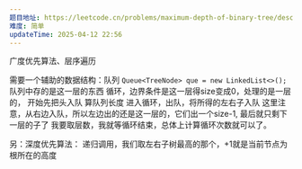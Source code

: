 ```yaml
---
题目地址: https://leetcode.cn/problems/maximum-depth-of-binary-tree/description/?envType=study-plan-v2&envId=top-100-liked
难度: 简单
updateTime: 2025-04-12 22:56
---
```

广度优先算法、层序遍历

需要一个辅助的数据结构：队列 `Queue<TreeNode> que = new LinkedList<>();`
队列中存的是这一层的东西
循环，边界条件是这一层得size变成0，处理的是一层的，
	开始先把头入队
	算队列长度
	进入循环，出队，将所得的左右子入队
		这里注意，从右边入队，所以左边出的还是这一层的，它们出一个size-1, 最后就只剩下一层的子了
我要取层数，我就等循环结束，总体上计算循环次数就可以了。

另：深度优先算法：
	递归调用，我们取左右子树最高的那个，+1就是当前节点为根所在的高度